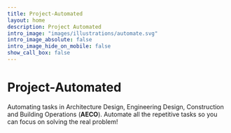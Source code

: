 ```yaml
---
title: Project-Automated
layout: home
description: Project Automated
intro_image: "images/illustrations/automate.svg"
intro_image_absolute: false
intro_image_hide_on_mobile: false
show_call_box: false
---
```


# Project-Automated

Automating tasks in Architecture Design, Engineering Design, Construction and Building Operations (**AECO**). Automate all the repetitive tasks so you can focus on solving the real problem!
